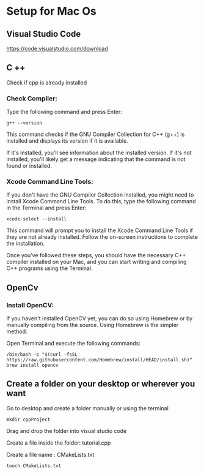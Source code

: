 # Setup for Mac Os

## Visual Studio Code
https://code.visualstudio.com/download

## C ++
Check if cpp is already installed

### Check Compiler: 
Type the following command and press Enter:
```
g++ --version
```
This command checks if the GNU Compiler Collection for C++ (g++) is installed and displays its version if it is available. 

If it's installed, you'll see information about the installed version. If it's not installed, you'll likely get a message indicating that the command is not found or installed.

### Xcode Command Line Tools:
If you don't have the GNU Compiler Collection installed, you might need to install Xcode Command Line Tools. To do this, type the following command in the Terminal and press Enter:
```
xcode-select --install
```
This command will prompt you to install the Xcode Command Line Tools if they are not already installed. Follow the on-screen instructions to complete the installation.

Once you've followed these steps, you should have the necessary C++ compiler installed on your Mac, and you can start writing and compiling C++ programs using the Terminal.

## OpenCv
### Install OpenCV: 
If you haven't installed OpenCV yet, you can do so using Homebrew or by manually compiling from the source. Using Homebrew is the simpler method:

Open Terminal and execute the following commands:
```
/bin/bash -c "$(curl -fsSL https://raw.githubusercontent.com/Homebrew/install/HEAD/install.sh)"
brew install opencv

```

## Create a folder on your desktop or wherever you want
Go to desktop and create a folder manually or using the terminal
```
mkdir cppProject
```
Drag and drop the folder into visual studio code

Create a file inside the folder: tutorial.cpp

Create a file name : CMakeLists.txt
```
touch CMakeLists.txt
```


